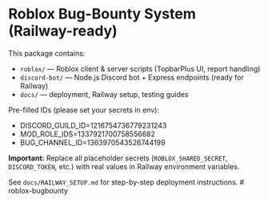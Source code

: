 # Roblox Bug-Bounty System (Railway-ready)

This package contains:
- `roblox/` — Roblox client & server scripts (TopbarPlus UI, report handling)
- `discord-bot/` — Node.js Discord bot + Express endpoints (ready for Railway)
- `docs/` — deployment, Railway setup, testing guides

Pre-filled IDs (please set your secrets in env):
- DISCORD_GUILD_ID=1216754736779231243
- MOD_ROLE_IDS=1337921700758556682
- BUG_CHANNEL_ID=1363970543526744199

**Important:** Replace all placeholder secrets (`ROBLOX_SHARED_SECRET`, `DISCORD_TOKEN`, etc.) with real values in Railway environment variables.

See `docs/RAILWAY_SETUP.md` for step-by-step deployment instructions.
#   r o b l o x - b u g b o u n t y  
 